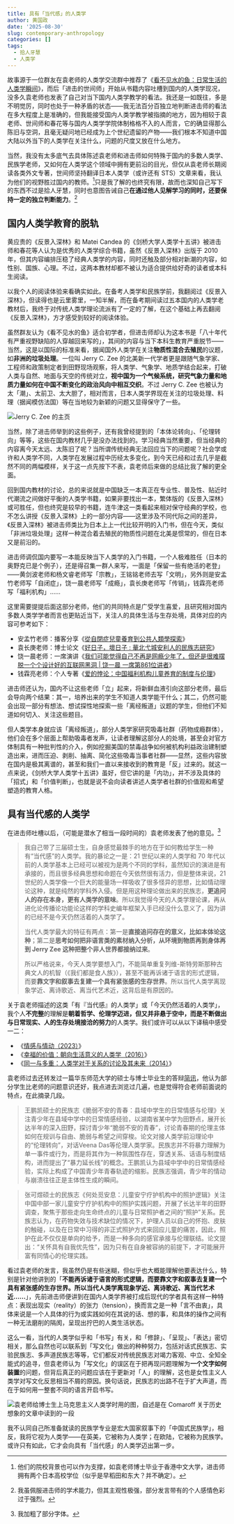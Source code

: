 ```yaml
---
title: 具有「当代感」的人类学
author: 黄国政
date: '2025-08-30'
slug: contemporary-anthropology
categories: []
tags:
  - 拾人牙慧
  - 人类学
---
```


<!--more-->

故事源于一位群友在袁老师的人类学交流群中推荐了《[看不见水的鱼：日常生活的人类学瞬间](https://book.douban.com/subject/37364832/)》，而后「进击的世间师」开始从书籍内容吐槽到国内的人类学现况，没多久袁老师也发表了自己对当下国内人类学教学的看法。我还是一如既往，多是不明觉厉，同时也处于一种矛盾的状态——我无法百分百独立地判断进击师的看法在多大程度上是准确的，但我能接受国内人类学教学被指摘的地方，因为相较于袁老师、世间师和春花等与国内人类学学院体制格格不入的人而言，它的确显得那么陈旧与空洞，且毫无疑问地已经成为上个世纪遗留的产物——我们根本不知道中国大陆以外当下的人类学在关注什么，问题的尺度又放在什么地方。

当然，我没有太多底气去具体陈述袁老师和进击师如何特殊于国内的多数人类学、民族学老师，又如何在人类学这个领域中拥有更前沿的目光，但仅从袁老师长期阅读各类外文专著，世间师坚持翻译日本人类学（或许还有 STS）文章来看，我认为他们的视野胜过国内的教师。[^1]只是我了解的也终究有限，故而也深知自己写下的东西不过是拾人牙慧，同时也意图告诫自己**在通过他人见解学习的同时，还要保持一定的独立判断能力**。[^2]

[^1]: 他们的院校背景也可以作为支撑，如袁老师博士毕业于香港中文大学，进击师拥有两个日本高校学位（似乎是早稻田和东大？并不确定）。

[^2]: 我虽佩服进击师的学术能力，但其主观性极强，部分发言带有的个人感情色彩过于强烈。

## 国内人类学教育的脱轨

黄应贵的《反景入深林》和 Matei Candea 的《剑桥大学人类学十五讲》被进击师和春花等人认为是优秀的人类学综合书籍，虽然《反景入深林》出版于 2010 年，但其内容编排压稳了经典人类学的内容，同时还触及部分相对新潮的内容，如性别、国族、心理。不过，这两本教材却都不被认为适合提供给好奇的读者或本科生阅读。

以我个人的阅读体验来看确实如此。在备考人类学和民族学前，我翻阅过《反景入深林》，但读得也是云里雾里，一知半解，而在备考期间读过五本国内的人类学老教材后，我终于对传统人类学理论流派有了一定的了解，在这个基础上再去翻阅《反景入深林》，方才感受到较好的阅读体验。

虽然群友认为《看不见水的鱼》适合初学者，但进击师却认为这本书是「八十年代有严重视野缺陷的人穿越回来写的」，其间的内容与当下本科生教育严重脱节——当然，这是以国际的标准来看，据闻国外人类学在关注**物质性混合去殖民**的议题，如**非洲的垃圾处理**。一位叫 Jerry C. Zee 的北美新一代学者更是跟随气象学家、工程师和政策制定者到田野现场观察，将人类学、气象学、地质学结合起来，打破人类与自然、地面与天空的传统对立，**视中国为一个气候系统，研究气象力量和地质力量如何在中国不断变化的政治风向中相互交织**。不过 Jerry C. Zee 也被认为太「潮」、太前卫、太大胆了，相对而言，日本人类学界现在关注的垃圾处理、料理（据闻模仿法国）等在当地较为新颖的问题又显得保守了一些。

![Jerry C. Zee 的主页](https://cdn.jsdelivr.net/gh/residualsun1/blog-static/images/2025/08/08-30-1.png)

当然，除了进击师举到的这些例子，还有我曾经提到的「本体论转向」、「伦理转向」等等，这些在国内教材几乎是没办法找到的。学习经典当然重要，但当经典的内容离今天太远、太陈旧了呢？当所谓传统经典无法回应当下的问题呢？社会学或许和人类学不同，人类学在发展过程中历经太多变化，到今天已经和过去几乎是截然不同的两幅模样，关于这一点先按下不表，袁老师后来做的总结比我了解的更全面。

回到国内教材的讨论，总的来说就是中国缺乏一本真正在专业性、普及性、贴近时代潮流之间做好平衡的人类学书籍，如果非要找出一本，繁体版的《反景入深林》或可胜任，但也终究是较早的书籍，连牛津这一类看起来相对保守经典的学校，也不怎么讲授《反景入深林》上的一部分内容——这里涉及不同代际之间的差异，《反景入深林》被进击师类比为日本上上一代比较开明的入门书，但在今天，类似「非洲垃圾处理」这样一种混合着去殖民的物质性问题在北美是惯常的，但在日本又是前沿的。

进击师调侃国内要写一本能反映当下人类学的入门书籍，一个人极难胜任（日本的奥野克已是个例子），还是得召集一群人来写，一面是「保留一些有绝活的老登」——黄剑波老师和杨文睿老师写「宗教」，王铭铭老师去写「文明」，另外则是安孟竹老师写「自闭症」，饶一晨老师写「成瘾」，袁长庚老师写「传销」，钱霖亮老师写「福利机构」……

这里需要提提后面这部分老师，他们的共同特点是广受学生喜爱，且研究相对国内多数人类学学者而言也更贴近当下，关注人的具体生活与生存处境，具体对应的内容可参考如下：

* 安孟竹老师：播客分享《[從自閉症兒童養育到公共人類學探索](https://www.arts.cuhk.edu.hk/~ant/tc/podcast/an/)》
* 袁长庚老师：博士论文《[好日子，壞日子 : 華北弋城安利人的民族志研究](https://repository.lib.cuhk.edu.hk/en/item/cuhk-1292374)》
* 饶一晨老师：一席演讲《[我们可能觉得自己不再是网瘾少年了，但还是很难摆脱一个个设计好的互联网黑洞 | 饶一晨 一席第861位讲者](https://mp.weixin.qq.com/s/xr1zn-lvxZgQx2aFjV1Oxw)》
* 钱霖亮老师：个人专著《[爱的悖论：中国福利机构儿童养育的制度与伦理](https://book.douban.com/subject/36808884/)》

进击师还认为，国内不让这些老师「立」起来，将新鲜血液引向这部分老师，最后会导向两个结果：其一，培养出来的学生不知道人类学能干什么；其二，仍然可能会出现一部分有想法、想试探性地探索一些「离经叛道」议题的学生，但他们不知道如何切入、关注这些题目。

但人类学本身就应该「离经叛道」，部分人类学家研究吸毒社群（药物成瘾群体），他们会在多个层面上帮助吸毒者发声，让读者理解这部分人的处境，甚至会对官方体制具有一种批判性的介入，例如挖掘美国的禁毒战争如何被机构利益政治建制塑造出来，进而压迫、剥削、抽离、简化这些吸毒当事者社群——显然，这些内容放在国内是极其离谱的，甚至和我们一直以来接收到的教育是「反」过来的。就这一点来说，《剑桥大学人类学十五讲》虽好，但它讲的是「内功」，并不涉及具体的「招式」和「价值判断」，也就是说不会向读者讲述人类学者社群的价值观和希望塑造的教育人格。

## 具有当代感的人类学

在进击师吐槽以后，（可能是潜水了相当一段时间的）袁老师发表了他的意见。[^3]

[^3]: 我加粗了部分字体。

> 我自己带了三届硕士生，自身感觉最棘手的地方在于如何教给学生一种有“当代感”的人类学。我的暴论之一是：21 世纪以来的人类学和 70 年代以前的人类学基本上已经可以被视为是两个不同的学科，虽然知识的演进是有承接的，而且很多经典思想和命题在今天依然很有活力，但是整体来说，21 世纪的人类学像一个巨大的能量场一样吸收了很多怪异的思想，比如情动理论这种，就是纯然的学科外入侵。但是用这种理论做出来的民族志，**更追问人的存在本身，更有人类学的意味**。所以我觉得今天的人类学理论课，再从进化论传播论功能论这样的学科史编年框架入手已经没什么意义了，因为讲的已经不是今天仍然活着的人类学了。
>
> 当代人类学最大的特征有两点：第一是**直接追问存在的意义，比如本体论这种**；第二是**思考如何把非语言类的素材纳入分析，从环境到物质再到身体再到 Jerry Zee 这种把整个非人世界都接纳过来**。
> 
> 所以严格说来，今天人类学要想入门，不能简单重复列维-斯特劳斯那种古典文人的机智（《我们都是食人族》），甚至不能再诉诸于语言的形式逻辑，而要**靠文字和叙事去复建一个具有紧张感的生存世界**。所以当代人类学离现象学近、离诗歌近、离当代艺术近，这背后是有原因的。

关于袁老师描述的这类「有『当代感』的人类学」或「今天仍然活着的人类学」，我个人**不完整**的理解是**朝着哲学、伦理学迈进，但又并非悬于空中，而是不断做出与日常现实、人的生存处境接洽的努力**的人类学。我们或许可以从以下译稿中感受一二：

* 《[情感与情动（2023）](https://mp.weixin.qq.com/s/G3MnV8CehS6jiLlPQ4MSFg)》
* 《[幸福的价值：朝向生活意义的人类学（2016）](https://mp.weixin.qq.com/s/njUKsADUqkmqeU506303cg)》
* 《[同一与多重：人类学对于关系的讨论及其未来（2014）](https://mp.weixin.qq.com/s/p94TzjJ6a0g8msra7xZtAw)》

袁老师过去还转发过一篇华东师范大学的硕士与博士毕业生的答辩[简讯](https://mp.weixin.qq.com/s/WVSkWS21vr-3lOfXWfl9iQ)，他认为部分学生比老师的问题意识还好，我点进去浏览过几遍，也是觉得符合老师前面说的特点，在此摘录几段。

> 王鹏凯硕士的民族志《脆弱不安的青春：县域中学生的日常情感与伦理》关注青少年在县域中学中的日常情感经验，以湖南省某中学为田野点，展开长达半年的深入田野，探讨青少年“脆弱不安的青春”，讨论青春期的伦理主体如何在规训与自由、脆弱与希望之间穿梭。论文对接人类学前沿理论中的“伦理转向”，对话Veena Das等伦理人类学家。民族志并不将暴力理解为单一事件或行为，而是将其作为一种氛围性存在，穿透关系、话语与制度结构，进而提出了“暴力延长线”的概念。王鹏凯认为县域中学中的日常情感经验，实际上构成了中国青少年青春轨迹的缩影。民族志强调，青少年的情动与崩溃往往正是主体性生成的瞬间。

> 张可煜硕士的民族志《何处觅安息：儿童安宁疗护机构中的照护逻辑》关注中国中部一家儿童安宁疗护机构中的照护实践问题，开展了长达半年的田野调查，聚焦于那些走向生命终点的儿童与日常照护者之间的“照护”关系。民族志认为，在药物失效与技术缺位的情况下，护理人员以自己的怀抱、皮肤的触碰，以及在日常中习得的非正式照护方式来回应儿童的痛苦，因此，照护在此不仅仅是单向的给予，而是一种多向的感官承接与伦理联结。论文提出：“关怀具有自我优先性”，因为只有在自身被容纳的前提下，才可能展开富有同情心的伦理实践。

看过袁老师的发言，我虽然仍是有些迷糊，但似乎也大概能理解他要表达什么，特别是针对他讲到的「**不能再诉诸于语言的形式逻辑，而要靠文字和叙事去复建一个具有紧张感的生存世界。所以当代人类学离现象学近、离诗歌近、离当代艺术近……**」，先前进击师便讲到在国内人类学界被打成后现代的学者具有这样一种特点：表现出现实（reality）的张力（tension），换而言之是一种「言不由衷」，具体来说是一个人具体的行为或实践如何在其说的话、想的事，和具体的操作之间有一种无法磨削的隔阂，呈现出拧巴的人类生活状态。

这么一看，当代的人类学似乎和「书写」有关，和「修辞」、「呈现」、「表达」密切相关，那么自然也可以联系到「写文化」做出的种种努力，包括对话式民族志、实验民族志、多声道民族志等等，它们都反对传统民族志对竭力客观、中立、全知全能式的追寻，但袁老师认为「写文化」的误区在于把再现问题理解为**一个文字如何装置**的问题，但背后真正的问题应该在于更新对「人」的理解，这也是女性主义人类学对写文化反思相当不屑的原因。换句话说，民族志的出路不在于扩大声道，而在于如何用一整套不同的语言开启书写。

![袁老师给博士生上马克思主义人类学时用的图，自述是在 Comaroff 关于历史想象的文章中读到的一段](https://cdn.jsdelivr.net/gh/residualsun1/blog-static/images/2025/08/08-30-2.png)

我不认同自己所准备就读的民族学专业是宏大国家叙事下的「中国式民族学」，相反，我将它视为人类学——在英美，它被称为人类学；在欧陆，它被称为民族学。或许只有如此，它才会向具有「当代感」的人类学迈出第一步。